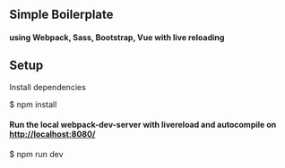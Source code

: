 ## Simple Boilerplate 
#### using Webpack, Sass, Bootstrap, Vue with live reloading

## Setup

Install dependencies

$ npm install

#### Run the local webpack-dev-server with livereload and autocompile on [http://localhost:8080/](http://localhost:8080/)

$ npm run dev
